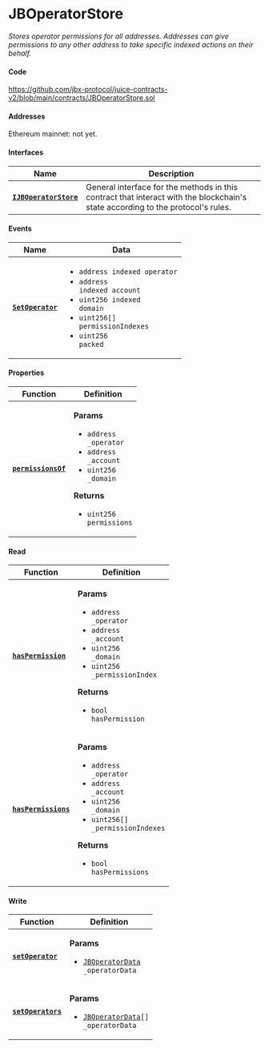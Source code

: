 # JBOperatorStore

_Stores operator permissions for all addresses. Addresses can give permissions to any other address to take specific indexed actions on their behalf._

#### Code

https://github.com/jbx-protocol/juice-contracts-v2/blob/main/contracts/JBOperatorStore.sol

#### Addresses

Ethereum mainnet:  not yet.
<!-- Ethereum mainnet: [`0x21263a042aFE4bAE34F08Bb318056C181bD96D3b`](https://etherscan.io/address/0x21263a042aFE4bAE34F08Bb318056C181bD96D3b) -->

#### Interfaces

| Name                                                           | Description                                                                                                                              |
| -------------------------------------------------------------- | ---------------------------------------------------------------------------------------------------------------------------------------- |
| [**`IJBOperatorStore`**](/protocol/api/interfaces/ijboperatorstore.md) | General interface for the methods in this contract that interact with the blockchain's state according to the protocol's rules. |

#### Events

| Name                                       | Data                                                                                                                                                                                                                                  |
| ------------------------------------------ | ------------------------------------------------------------------------------------------------------------------------------------------------------------------------------------------------------------------------------------- |
| [**`SetOperator`**](/protocol/api/contracts/jboperatorstore/events/setoperator.md) | <ul><li><code>address indexed operator</code></li><li><code>address indexed account</code></li><li><code>uint256 indexed domain</code></li><li><code>uint256[] permissionIndexes</code></li><li><code>uint256 packed</code></li></ul> |

#### Properties

| Function                                           | Definition                                                                                                                                                                                                                                 |
| -------------------------------------------------- | ------------------------------------------------------------------------------------------------------------------------------------------------------------------------------------------------------------------------------------------ |
| [**`permissionsOf`**](/protocol/api/contracts/jboperatorstore/properties/permissionsof.md) | <p><strong>Params</strong></p><ul><li><code>address _operator</code></li><li><code>address _account</code></li><li><code>uint256 _domain</code></li></ul><p><strong>Returns</strong></p><ul><li><code>uint256 permissions</code></li></ul> |

#### Read

| Function                                       | Definition                                                                                                                                                                                                                                                                                   |
| ---------------------------------------------- | -------------------------------------------------------------------------------------------------------------------------------------------------------------------------------------------------------------------------------------------------------------------------------------------- |
| [**`hasPermission`**](/protocol/api/contracts/jboperatorstore/read/haspermission.md)   | <p><strong>Params</strong></p><ul><li><code>address _operator</code></li><li><code>address _account</code></li><li><code>uint256 _domain</code></li><li><code>uint256 _permissionIndex</code></li></ul><p><strong>Returns</strong></p><ul><li><code>bool hasPermission</code></li></ul>      |
| [**`hasPermissions`**](/protocol/api/contracts/jboperatorstore/read/haspermissions.md) | <p><strong>Params</strong></p><ul><li><code>address _operator</code></li><li><code>address _account</code></li><li><code>uint256 _domain</code></li><li><code>uint256[] _permissionIndexes</code></li></ul><p><strong>Returns</strong></p><ul><li><code>bool hasPermissions</code></li></ul> |

#### Write

| Function                                    | Definition                                                                                |
| ------------------------------------------- | ----------------------------------------------------------------------------------------- |
| [**`setOperator`**](/protocol/api/contracts/jboperatorstore/events/setoperator.md)  | <p><strong>Params</strong></p><ul><li><code>[JBOperatorData](/protocol/api/data-structures/jboperatordata.md) _operatorData</code></li></ul>   |
| [**`setOperators`**](/protocol/api/contracts/jboperatorstore/write/setoperators.md) | <p><strong>Params</strong></p><ul><li><code>[JBOperatorData](/protocol/api/data-structures/jboperatordata.md)[] _operatorData</code></li></ul> |
